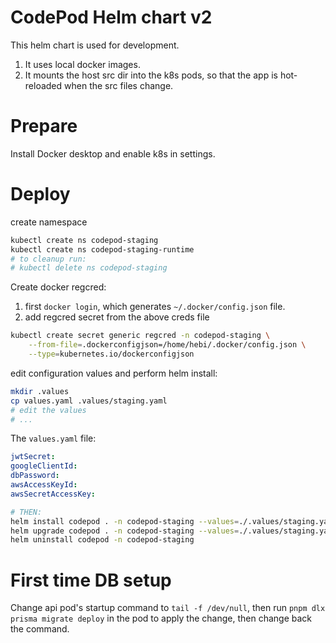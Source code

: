 # CodePod Helm chart v2

This helm chart is used for development.

1. It uses local docker images.
2. It mounts the host src dir into the k8s pods, so that the app is hot-reloaded
   when the src files change.

# Prepare

Install Docker desktop and enable k8s in settings.

# Deploy

create namespace

```sh
kubectl create ns codepod-staging
kubectl create ns codepod-staging-runtime
# to cleanup run:
# kubectl delete ns codepod-staging
```

Create docker regcred:

1. first `docker login`, which generates `~/.docker/config.json` file.
2. add regcred secret from the above creds file

```sh
kubectl create secret generic regcred -n codepod-staging \
    --from-file=.dockerconfigjson=/home/hebi/.docker/config.json \
    --type=kubernetes.io/dockerconfigjson
```

edit configuration values and perform helm install:

```sh
mkdir .values
cp values.yaml .values/staging.yaml
# edit the values
# ...
```

The `values.yaml` file:

```yaml
jwtSecret:
googleClientId:
dbPassword:
awsAccessKeyId:
awsSecretAccessKey:
```

```sh
# THEN:
helm install codepod . -n codepod-staging --values=./.values/staging.yaml
helm upgrade codepod . -n codepod-staging --values=./.values/staging.yaml
helm uninstall codepod -n codepod-staging
```

# First time DB setup

Change api pod's startup command to `tail -f /dev/null`, then run `pnpm dlx prisma migrate deploy` in the pod to apply the change, then change back the command.
